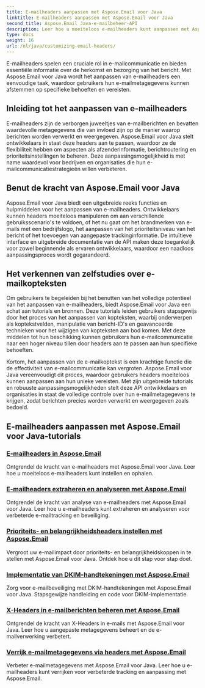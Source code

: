 ```yaml
---
title: E-mailheaders aanpassen met Aspose.Email voor Java
linktitle: E-mailheaders aanpassen met Aspose.Email voor Java
second_title: Aspose.Email Java-e-mailbeheer-API
description: Leer hoe u moeiteloos e-mailheaders kunt aanpassen met Aspose.Email voor Java. Duik in de tutorials en benut de kracht van het aanpassen van e-mailheaders.
type: docs
weight: 16
url: /nl/java/customizing-email-headers/
---
```


E-mailheaders spelen een cruciale rol in e-mailcommunicatie en bieden essentiële informatie over de herkomst en bezorging van het bericht. Met Aspose.Email voor Java wordt het aanpassen van e-mailheaders een eenvoudige taak, waardoor gebruikers hun e-mailmetagegevens kunnen afstemmen op specifieke behoeften en vereisten.

## Inleiding tot het aanpassen van e-mailheaders

E-mailheaders zijn de verborgen juweeltjes van e-mailberichten en bevatten waardevolle metagegevens die van invloed zijn op de manier waarop berichten worden verwerkt en weergegeven. Aspose.Email voor Java stelt ontwikkelaars in staat deze headers aan te passen, waardoor ze de flexibiliteit hebben om aspecten als afzenderinformatie, berichtroutering en prioriteitsinstellingen te beheren. Deze aanpassingsmogelijkheid is met name waardevol voor bedrijven en organisaties die hun e-mailcommunicatiestrategieën willen verbeteren.

## Benut de kracht van Aspose.Email voor Java

Aspose.Email voor Java biedt een uitgebreide reeks functies en hulpmiddelen voor het aanpassen van e-mailheaders. Ontwikkelaars kunnen headers moeiteloos manipuleren om aan verschillende gebruiksscenario's te voldoen, of het nu gaat om het brandmerken van e-mails met een bedrijfslogo, het aanpassen van het prioriteitsniveau van het bericht of het toevoegen van aangepaste trackinginformatie. De intuïtieve interface en uitgebreide documentatie van de API maken deze toegankelijk voor zowel beginnende als ervaren ontwikkelaars, waardoor een naadloos aanpassingsproces wordt gegarandeerd.

## Het verkennen van zelfstudies over e-mailkopteksten

Om gebruikers te begeleiden bij het benutten van het volledige potentieel van het aanpassen van e-mailheaders, biedt Aspose.Email voor Java een schat aan tutorials en bronnen. Deze tutorials leiden gebruikers stapsgewijs door het proces van het aanpassen van kopteksten, waarbij onderwerpen als koptekstvelden, manipulatie van bericht-ID's en geavanceerde technieken voor het wijzigen van kopteksten aan bod komen. Met deze middelen tot hun beschikking kunnen gebruikers hun e-mailcommunicatie naar een hoger niveau tillen door headers aan te passen aan hun specifieke behoeften.

Kortom, het aanpassen van de e-mailkoptekst is een krachtige functie die de effectiviteit van e-mailcommunicatie kan vergroten. Aspose.Email voor Java vereenvoudigt dit proces, waardoor gebruikers headers moeiteloos kunnen aanpassen aan hun unieke vereisten. Met zijn uitgebreide tutorials en robuuste aanpassingsmogelijkheden stelt deze API ontwikkelaars en organisaties in staat de volledige controle over hun e-mailmetagegevens te krijgen, zodat berichten precies worden verwerkt en weergegeven zoals bedoeld.

## E-mailheaders aanpassen met Aspose.Email voor Java-tutorials
### [E-mailheaders in Aspose.Email](./email-headers/)
Ontgrendel de kracht van e-mailheaders met Aspose.Email voor Java. Leer hoe u moeiteloos e-mailheaders kunt instellen en ophalen.
### [E-mailheaders extraheren en analyseren met Aspose.Email](./extracting-and-analyzing-email-headers/)
Ontgrendel de kracht van analyse van e-mailheaders met Aspose.Email voor Java. Leer hoe u e-mailheaders kunt extraheren en analyseren voor verbeterde e-mailtracking en beveiliging.
### [Prioriteits- en belangrijkheidsheaders instellen met Aspose.Email](./setting-priority-and-importance-headers/)
Vergroot uw e-mailimpact door prioriteits- en belangrijkheidskoppen in te stellen met Aspose.Email voor Java. Ontdek hoe u dit stap voor stap doet.
### [Implementatie van DKIM-handtekeningen met Aspose.Email](./dkim-signatures-implementation/)
Zorg voor e-mailbeveiliging met DKIM-handtekeningen met Aspose.Email voor Java. Stapsgewijze handleiding en code voor DKIM-implementatie.
### [X-Headers in e-mailberichten beheren met Aspose.Email](./managing-x-headers-in-email-messages/)
Ontgrendel de kracht van X-Headers in e-mails met Aspose.Email voor Java. Leer hoe u aangepaste metagegevens beheert en de e-mailverwerking verbetert.
### [Verrijk e-mailmetagegevens via headers met Aspose.Email](./enriching-email-metadata-through-headers/)
Verbeter e-mailmetagegevens met Aspose.Email voor Java. Leer hoe u e-mailheaders kunt verrijken voor verbeterde tracking en aanpassing met Aspose.Email.
